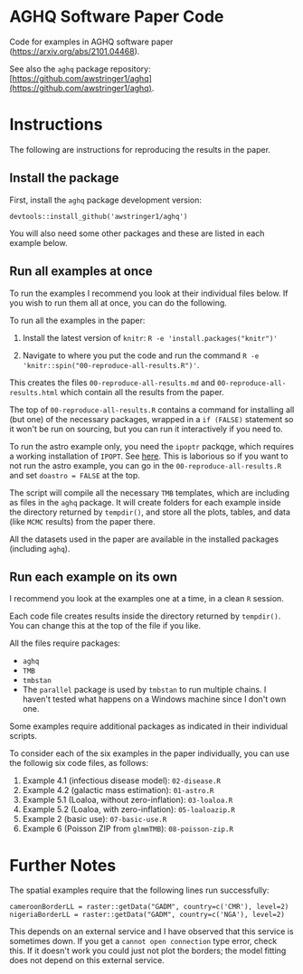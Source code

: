 # AGHQ Software Paper Code
Code for examples in AGHQ software paper (https://arxiv.org/abs/2101.04468).

See also the `aghq` package repository: [https://github.com/awstringer1/aghq](https://github.com/awstringer1/aghq).

# Instructions

The following are instructions for reproducing the results in the paper.

## Install the package

First, install the `aghq` package development version:

```
devtools::install_github('awstringer1/aghq')
```

You will also need some other packages and these are listed in each example below.

## Run all examples at once

To run the examples I recommend you look at their individual files below. If you wish to run them all at once, you can do the following.

To run all the examples in the paper:

1. Install the latest version of `knitr`: `R -e 'install.packages("knitr")'`

2. Navigate to where you put the code and run the command `R -e 'knitr::spin("00-reproduce-all-results.R")'`.

This creates the files `00-reproduce-all-results.md` and `00-reproduce-all-results.html` which contain all the results from the paper.

The top of `00-reproduce-all-results.R` contains a command for installing all (but one) of the necessary packages, wrapped in a `if (FALSE)` statement so it won't be run on sourcing, but you can run it interactively if you need to.

To run the astro example only, you need the `ipoptr` packqge, which requires a working installation of `IPOPT`. See [here](https://coin-or.github.io/Ipopt/INSTALL.html). This
is laborious so if you want to not run the astro example, you can go in the `00-reproduce-all-results.R` and set `doastro = FALSE` at the top.

The script will compile all the necessary `TMB` templates, which are including as files in the `aghq` package. It will create folders for each example inside the directory returned by `tempdir()`, and store all the plots, tables, and data (like `MCMC` results) from the paper there.

All the datasets used in the paper are available in the installed packages (including `aghq`).

## Run each example on its own

I recommend you look at the examples one at a time, in a clean `R` session.

Each code file creates results inside the directory returned by `tempdir()`. You can change this at the top of the file if you like.

All the files require packages:
  - `aghq`
  - `TMB`
  - `tmbstan`
  - The `parallel` package is used by `tmbstan` to run multiple chains. I haven't tested what happens on a Windows machine since I don't own one.

Some examples require additional packages as indicated in their individual scripts.

To consider each of the six examples in the paper individually, you can use the followig six code files, as follows:

1. Example 4.1 (infectious disease model): `02-disease.R`
2. Example 4.2 (galactic mass estimation): `01-astro.R`
3. Example 5.1 (Loaloa, without zero-inflation): `03-loaloa.R`
4. Example 5.2 (Loaloa, with zero-inflation): `05-loaloazip.R`
5. Example 2 (basic use): `07-basic-use.R`
6. Example 6 (Poisson ZIP from `glmmTMB`): `08-poisson-zip.R`

# Further Notes

The spatial examples require that the following lines run successfully:
```
cameroonBorderLL = raster::getData("GADM", country=c('CMR'), level=2)
nigeriaBorderLL = raster::getData("GADM", country=c('NGA'), level=2)
```
This depends on an external service and I have observed that this service is sometimes down. If you get a `cannot open connection` type error, check this. If it doesn't work you could just not plot the borders; the model fitting does not depend on this external service.
